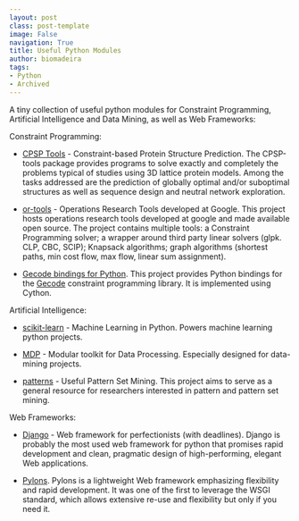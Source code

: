 ```yaml
---
layout: post
class: post-template
image: False
navigation: True
title: Useful Python Modules
author: biomadeira
tags:
- Python
- Archived
---
```


A tiny collection of useful python modules for Constraint Programming, Artificial Intelligence and Data Mining, 
as well as Web Frameworks:

Constraint Programming:

* [CPSP Tools](http://cpsp.informatik.uni-freiburg.de:8080/index.jsp) - Constraint-based Protein Structure Prediction. 
The CPSP-tools package provides programs to solve exactly and completely the problems typical of studies using 3D 
lattice protein models. Among the tasks addressed are the prediction of globally optimal and/or suboptimal 
structures as well as sequence design and neutral network exploration.

* [or-tools](http://code.google.com/p/or-tools/) - Operations Research Tools developed at Google. This project hosts 
operations research tools developed at google and made available open source. The project contains multiple tools: 
a Constraint Programming solver; a wrapper around third party linear solvers (glpk. CLP, CBC, SCIP); 
Knapsack algorithms; graph algorithms (shortest paths, min cost flow, max flow, linear sum assignment).

* [Gecode bindings for Python](https://launchpad.net/gecode-python ). This project provides Python bindings for 
the [Gecode](http://www.gecode.org/) constraint programming library. It is implemented using Cython. 

Artificial Intelligence:

* [scikit-learn](http://scikit-learn.sourceforge.net/stable/) - Machine Learning in Python. Powers machine 
learning python projects.

* [MDP](http://mdp-toolkit.sourceforge.net/) - Modular toolkit for Data Processing. Especially designed for 
data-mining projects.

* [patterns](http://usefulpatterns.org/msop/index.php?p=patterns) - Useful Pattern Set Mining. 
This project aims to serve as a general resource for researchers interested in pattern and pattern set mining.


Web Frameworks:

* [Django](http://wiki.python.org/moin/Django) - Web framework for perfectionists (with deadlines). Django is 
probably the most used web framework for python that promises rapid development and clean, pragmatic design of 
high-performing, elegant Web applications.

* [Pylons](http://www.pylonsproject.org/). Pylons is a lightweight Web framework emphasizing flexibility and
rapid development. It was one of the first to leverage the WSGI standard, which allows extensive re-use and 
flexibility but only if you need it. 

